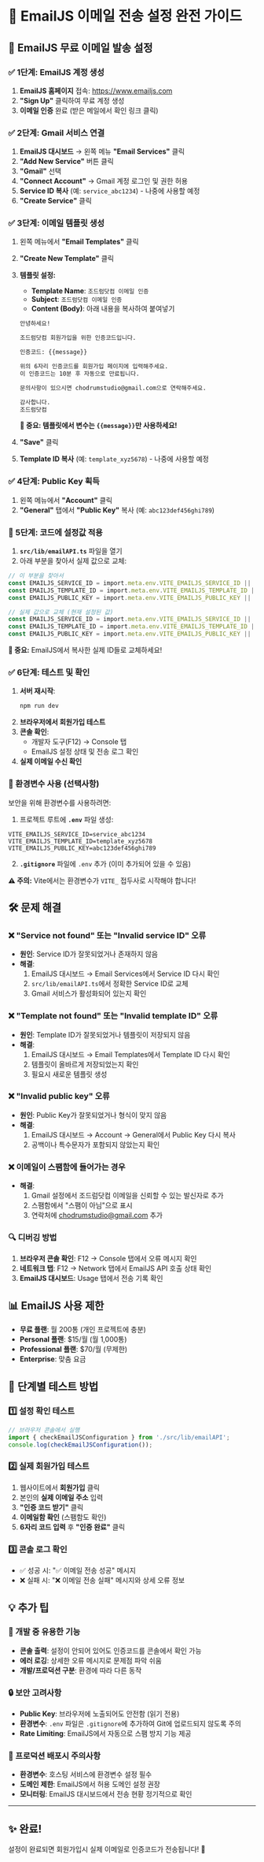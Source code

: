 # 🚀 EmailJS 이메일 전송 설정 완전 가이드

## 📧 EmailJS 무료 이메일 발송 설정

### ✅ 1단계: EmailJS 계정 생성
1. **EmailJS 홈페이지** 접속: https://www.emailjs.com
2. **"Sign Up"** 클릭하여 무료 계정 생성
3. **이메일 인증** 완료 (받은 메일에서 확인 링크 클릭)

### ✅ 2단계: Gmail 서비스 연결
1. **EmailJS 대시보드** → 왼쪽 메뉴 **"Email Services"** 클릭
2. **"Add New Service"** 버튼 클릭
3. **"Gmail"** 선택
4. **"Connect Account"** → Gmail 계정 로그인 및 권한 허용
5. **Service ID 복사** (예: `service_abc1234`) - 나중에 사용할 예정
6. **"Create Service"** 클릭

### ✅ 3단계: 이메일 템플릿 생성
1. 왼쪽 메뉴에서 **"Email Templates"** 클릭
2. **"Create New Template"** 클릭
3. **템플릿 설정:**
   - **Template Name**: `조드럼닷컴 이메일 인증`
   - **Subject**: `조드럼닷컴 이메일 인증`
   - **Content (Body)**: 아래 내용을 복사하여 붙여넣기
   
   ```html
   안녕하세요!
   
   조드럼닷컴 회원가입을 위한 인증코드입니다.
   
   인증코드: {{message}}
   
   위의 6자리 인증코드를 회원가입 페이지에 입력해주세요.
   이 인증코드는 10분 후 자동으로 만료됩니다.
   
   문의사항이 있으시면 chodrumstudio@gmail.com으로 연락해주세요.
   
   감사합니다.
   조드럼닷컴
   ```
   
   **🔴 중요: 템플릿에서 변수는 `{{message}}`만 사용하세요!**

4. **"Save"** 클릭
5. **Template ID 복사** (예: `template_xyz5678`) - 나중에 사용할 예정

### ✅ 4단계: Public Key 획득
1. 왼쪽 메뉴에서 **"Account"** 클릭
2. **"General"** 탭에서 **"Public Key"** 복사 (예: `abc123def456ghi789`)

### 🔧 5단계: 코드에 설정값 적용
1. **`src/lib/emailAPI.ts`** 파일을 열기
2. 아래 부분을 찾아서 실제 값으로 교체:

```typescript
// 이 부분을 찾아서
const EMAILJS_SERVICE_ID = import.meta.env.VITE_EMAILJS_SERVICE_ID || 'gmail_service';
const EMAILJS_TEMPLATE_ID = import.meta.env.VITE_EMAILJS_TEMPLATE_ID || 'verification_template';
const EMAILJS_PUBLIC_KEY = import.meta.env.VITE_EMAILJS_PUBLIC_KEY || 'your_public_key_here';

// 실제 값으로 교체 (현재 설정된 값)
const EMAILJS_SERVICE_ID = import.meta.env.VITE_EMAILJS_SERVICE_ID || 'service_orueaki';
const EMAILJS_TEMPLATE_ID = import.meta.env.VITE_EMAILJS_TEMPLATE_ID || 'template_ibucxy7';
const EMAILJS_PUBLIC_KEY = import.meta.env.VITE_EMAILJS_PUBLIC_KEY || 'rkMwhLgny6ZfX8kGB';
```

**📝 중요:** EmailJS에서 복사한 실제 ID들로 교체하세요!

### ✅ 6단계: 테스트 및 확인
1. **서버 재시작**: 
   ```bash
   npm run dev
   ```
2. **브라우저에서 회원가입 테스트**
3. **콘솔 확인**: 
   - 개발자 도구(F12) → Console 탭
   - EmailJS 설정 상태 및 전송 로그 확인
4. **실제 이메일 수신 확인**

### 🎯 환경변수 사용 (선택사항)
보안을 위해 환경변수를 사용하려면:

1. 프로젝트 루트에 **`.env`** 파일 생성:
```env
VITE_EMAILJS_SERVICE_ID=service_abc1234
VITE_EMAILJS_TEMPLATE_ID=template_xyz5678
VITE_EMAILJS_PUBLIC_KEY=abc123def456ghi789
```

2. **`.gitignore`** 파일에 `.env` 추가 (이미 추가되어 있을 수 있음)

**⚠️ 주의:** Vite에서는 환경변수가 `VITE_` 접두사로 시작해야 합니다!

## 🛠️ 문제 해결

### ❌ "Service not found" 또는 "Invalid service ID" 오류
- **원인**: Service ID가 잘못되었거나 존재하지 않음
- **해결**: 
  1. EmailJS 대시보드 → Email Services에서 Service ID 다시 확인
  2. `src/lib/emailAPI.ts`에서 정확한 Service ID로 교체
  3. Gmail 서비스가 활성화되어 있는지 확인

### ❌ "Template not found" 또는 "Invalid template ID" 오류
- **원인**: Template ID가 잘못되었거나 템플릿이 저장되지 않음
- **해결**: 
  1. EmailJS 대시보드 → Email Templates에서 Template ID 다시 확인
  2. 템플릿이 올바르게 저장되었는지 확인
  3. 필요시 새로운 템플릿 생성

### ❌ "Invalid public key" 오류
- **원인**: Public Key가 잘못되었거나 형식이 맞지 않음
- **해결**: 
  1. EmailJS 대시보드 → Account → General에서 Public Key 다시 복사
  2. 공백이나 특수문자가 포함되지 않았는지 확인

### ❌ 이메일이 스팸함에 들어가는 경우
- **해결**: 
  1. Gmail 설정에서 조드럼닷컴 이메일을 신뢰할 수 있는 발신자로 추가
  2. 스팸함에서 "스팸이 아님"으로 표시
  3. 연락처에 chodrumstudio@gmail.com 추가

### 🔍 디버깅 방법
1. **브라우저 콘솔 확인**: F12 → Console 탭에서 오류 메시지 확인
2. **네트워크 탭**: F12 → Network 탭에서 EmailJS API 호출 상태 확인
3. **EmailJS 대시보드**: Usage 탭에서 전송 기록 확인

## 📊 EmailJS 사용 제한
- **무료 플랜**: 월 200통 (개인 프로젝트에 충분)
- **Personal 플랜**: $15/월 (월 1,000통)
- **Professional 플랜**: $70/월 (무제한)
- **Enterprise**: 맞춤 요금

## 🧪 단계별 테스트 방법

### 1️⃣ 설정 확인 테스트
```javascript
// 브라우저 콘솔에서 실행
import { checkEmailJSConfiguration } from './src/lib/emailAPI';
console.log(checkEmailJSConfiguration());
```

### 2️⃣ 실제 회원가입 테스트
1. 웹사이트에서 **회원가입** 클릭
2. 본인의 **실제 이메일 주소** 입력
3. **"인증 코드 받기"** 클릭
4. **이메일함 확인** (스팸함도 확인)
5. **6자리 코드 입력** 후 **"인증 완료"** 클릭

### 3️⃣ 콘솔 로그 확인
- ✅ 성공 시: "✅ 이메일 전송 성공" 메시지
- ❌ 실패 시: "❌ 이메일 전송 실패" 메시지와 상세 오류 정보

## 💡 추가 팁

### 🎯 개발 중 유용한 기능
- **콘솔 출력**: 설정이 안되어 있어도 인증코드를 콘솔에서 확인 가능
- **에러 로깅**: 상세한 오류 메시지로 문제점 파악 쉬움
- **개발/프로덕션 구분**: 환경에 따라 다른 동작

### 🔒 보안 고려사항
- **Public Key**: 브라우저에 노출되어도 안전함 (읽기 전용)
- **환경변수**: `.env` 파일은 `.gitignore`에 추가하여 Git에 업로드되지 않도록 주의
- **Rate Limiting**: EmailJS에서 자동으로 스팸 방지 기능 제공

### 🚀 프로덕션 배포시 주의사항
- **환경변수**: 호스팅 서비스에 환경변수 설정 필수
- **도메인 제한**: EmailJS에서 허용 도메인 설정 권장
- **모니터링**: EmailJS 대시보드에서 전송 현황 정기적으로 확인

---

## ✨ 완료!
설정이 완료되면 회원가입시 실제 이메일로 인증코드가 전송됩니다! 🎉
